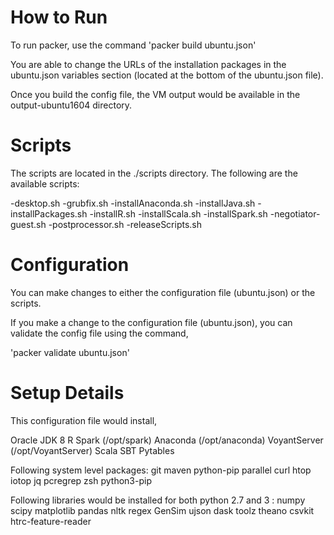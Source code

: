 
How to Run
==========

To run packer, use the command
'packer build ubuntu.json'

You are able to change the URLs of the installation packages in the ubuntu.json variables section
(located at the bottom of the ubuntu.json file).

Once you build the config file, the VM output would be available in the output-ubuntu1604 directory. 

Scripts
=======

The scripts are located in the ./scripts directory.
The following are the available scripts:

-desktop.sh 
-grubfix.sh 
-installAnaconda.sh 
-installJava.sh 
-installPackages.sh
-installR.sh 
-installScala.sh 
-installSpark.sh 
-negotiator-guest.sh 
-postprocessor.sh
-releaseScripts.sh

Configuration
==========
You can make changes to either the configuration file (ubuntu.json) or the scripts.

If you make a change to the configuration file (ubuntu.json),
you can validate the config file using the command,

'packer validate ubuntu.json'


Setup Details
===================

This configuration file would install,

Oracle JDK 8 
R
Spark (/opt/spark)
Anaconda (/opt/anaconda)
VoyantServer (/opt/VoyantServer)
Scala
SBT
Pytables

Following system level packages:
git
maven 
python-pip 
parallel 
curl 
htop 
iotop 
jq 
pcregrep 
zsh 
python3-pip

Following libraries would be installed for both python 2.7 and 3 :
numpy 
scipy 
matplotlib 
pandas 
nltk 
regex 
GenSim 
ujson 
dask 
toolz 
theano 
csvkit 
htrc-feature-reader



